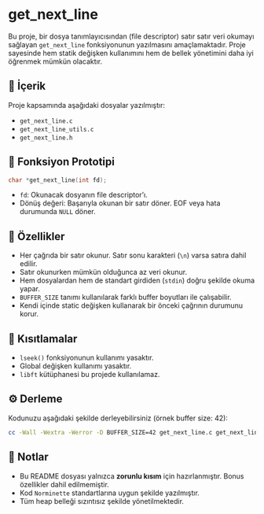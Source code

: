 # get_next_line

Bu proje, bir dosya tanımlayıcısından (file descriptor) satır satır veri okumayı sağlayan `get_next_line` fonksiyonunun yazılmasını amaçlamaktadır. Proje sayesinde hem statik değişken kullanımını hem de bellek yönetimini daha iyi öğrenmek mümkün olacaktır.

## 📁 İçerik

Proje kapsamında aşağıdaki dosyalar yazılmıştır:

- `get_next_line.c`
- `get_next_line_utils.c`
- `get_next_line.h`

## 🧠 Fonksiyon Prototipi

```c
char *get_next_line(int fd);
```

- `fd`: Okunacak dosyanın file descriptor’ı.
- Dönüş değeri: Başarıyla okunan bir satır döner. EOF veya hata durumunda `NULL` döner.

## 📌 Özellikler

- Her çağrıda bir satır okunur. Satır sonu karakteri (`\n`) varsa satıra dahil edilir.
- Satır okunurken mümkün olduğunca az veri okunur.
- Hem dosyalardan hem de standart girdiden (`stdin`) doğru şekilde okuma yapar.
- `BUFFER_SIZE` tanımı kullanılarak farklı buffer boyutları ile çalışabilir.
- Kendi içinde static değişken kullanarak bir önceki çağrının durumunu korur.

## 🚫 Kısıtlamalar

- `lseek()` fonksiyonunun kullanımı yasaktır.
- Global değişken kullanımı yasaktır.
- `libft` kütüphanesi bu projede kullanılamaz.

## ⚙️ Derleme

Kodunuzu aşağıdaki şekilde derleyebilirsiniz (örnek buffer size: 42):

```bash
cc -Wall -Wextra -Werror -D BUFFER_SIZE=42 get_next_line.c get_next_line_utils.c main.c
```

## 📄 Notlar

- Bu README dosyası yalnızca **zorunlu kısım** için hazırlanmıştır. Bonus özellikler dahil edilmemiştir.
- Kod `Norminette` standartlarına uygun şekilde yazılmıştır.
- Tüm heap belleği sızıntısız şekilde yönetilmektedir.
